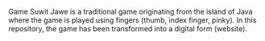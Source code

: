 Game Suwit Jawe is a traditional game originating from the island of Java where the game is played using fingers (thumb, index finger, pinky). In this repository, the game has been transformed into a digital form (website).






